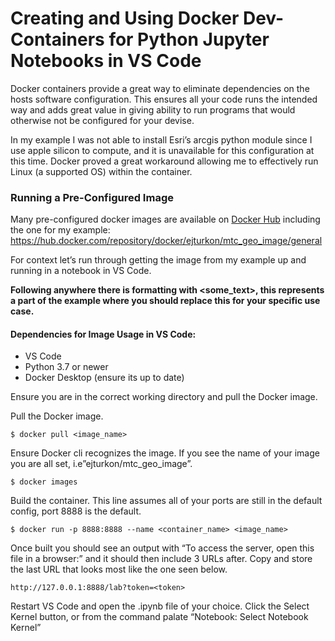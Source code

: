 
Creating and Using Docker Dev-Containers for Python Jupyter Notebooks in VS Code
================================================================================

Docker containers provide a great way to eliminate dependencies on the hosts software configuration. This ensures all your code runs the intended way and adds great value in giving ability to run programs that would otherwise not be configured for your devise.

In my example I was not able to install Esri’s arcgis python module since I use apple silicon to compute, and it is unavailable for this configuration at this time. Docker proved a great workaround allowing me to effectively run Linux (a supported OS) within the container.

### Running a Pre-Configured Image

Many pre-configured docker images are available on [Docker Hub](https://hub.docker.com/) including the one for my example: https://hub.docker.com/repository/docker/ejturkon/mtc_geo_image/general

For context let’s run through getting the image from my example up and running in a notebook in VS Code.

**Following anywhere there is formatting with <some_text>, this represents a part of the example where you should replace this for your specific use case.**

#### Dependencies for Image Usage in VS Code:
-	VS Code
-	Python 3.7 or newer
-	Docker Desktop (ensure its up to date)

Ensure you are in the correct working directory and pull the Docker image.

Pull the Docker image.

`$ docker pull <image_name>`

Ensure Docker cli recognizes the image. If you see the name of your image you are all set, i.e”ejturkon/mtc_geo_image”.

`$ docker images`

Build the container. This line assumes all of your ports are still in the default config, port 8888 is the default.

`$ docker run -p 8888:8888 --name <container_name> <image_name>`

Once built you should see an output with “To access the server, open this file in a browser:” and it should then include 3 URLs after. Copy and store the last URL that looks most like the one seen below.

`http://127.0.0.1:8888/lab?token=<token>`

Restart VS Code and open the .ipynb file of your choice. Click the Select Kernel button, or from the command palate “Notebook: Select Notebook Kernel”



